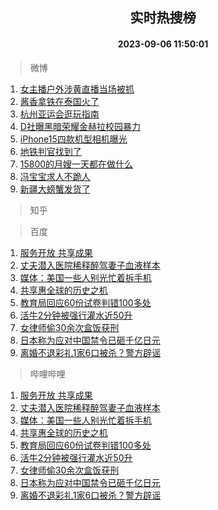 <div align="center"><h2>实时热搜榜</h2><h4>2023-09-06 11:50:01</h4></div>

> 微博  

1. [女主播户外涉黄直播当场被抓](https://s.weibo.com/weibo?q=%23%E5%A5%B3%E4%B8%BB%E6%92%AD%E6%88%B7%E5%A4%96%E6%B6%89%E9%BB%84%E7%9B%B4%E6%92%AD%E5%BD%93%E5%9C%BA%E8%A2%AB%E6%8A%93%23&t=31&band_rank=1&Refer=top)<br />
2. [酱香拿铁在泰国火了](https://s.weibo.com/weibo?q=%23%E9%85%B1%E9%A6%99%E6%8B%BF%E9%93%81%E5%9C%A8%E6%B3%B0%E5%9B%BD%E7%81%AB%E4%BA%86%23&t=31&band_rank=2&Refer=top)<br />
3. [杭州亚运会逛玩指南](https://s.weibo.com/weibo?q=%23%E6%9D%AD%E5%B7%9E%E4%BA%9A%E8%BF%90%E4%BC%9A%E9%80%9B%E7%8E%A9%E6%8C%87%E5%8D%97%23&t=31&band_rank=3&Refer=top)<br />
4. [D社曝黑暗荣耀金赫拉校园暴力](https://s.weibo.com/weibo?q=%23D%E7%A4%BE%E6%9B%9D%E9%BB%91%E6%9A%97%E8%8D%A3%E8%80%80%E9%87%91%E8%B5%AB%E6%8B%89%E6%A0%A1%E5%9B%AD%E6%9A%B4%E5%8A%9B%23&t=31&band_rank=4&Refer=top)<br />
5. [iPhone15四款机型相机曝光](https://s.weibo.com/weibo?q=%23iPhone15%E5%9B%9B%E6%AC%BE%E6%9C%BA%E5%9E%8B%E7%9B%B8%E6%9C%BA%E6%9B%9D%E5%85%89%23&t=31&band_rank=5&Refer=top)<br />
6. [地铁判官找到了](https://s.weibo.com/weibo?q=%23%E5%9C%B0%E9%93%81%E5%88%A4%E5%AE%98%E6%89%BE%E5%88%B0%E4%BA%86%23&t=31&band_rank=6&Refer=top)<br />
7. [15800的月嫂一天都在做什么](https://s.weibo.com/weibo?q=15800%E7%9A%84%E6%9C%88%E5%AB%82%E4%B8%80%E5%A4%A9%E9%83%BD%E5%9C%A8%E5%81%9A%E4%BB%80%E4%B9%88&t=31&band_rank=7&Refer=top)<br />
8. [冯宝宝求人不跪人](https://s.weibo.com/weibo?q=%23%E5%86%AF%E5%AE%9D%E5%AE%9D%E6%B1%82%E4%BA%BA%E4%B8%8D%E8%B7%AA%E4%BA%BA%23&t=31&band_rank=8&Refer=top)<br />
9. [新疆大螃蟹发货了](https://s.weibo.com/weibo?q=%23%E6%96%B0%E7%96%86%E5%A4%A7%E8%9E%83%E8%9F%B9%E5%8F%91%E8%B4%A7%E4%BA%86%23&t=31&band_rank=9&Refer=top)<br />

> 知乎  


> 百度  

1. [服务开放 共享成果](https://www.baidu.com/s?wd=%E6%9C%8D%E5%8A%A1%E5%BC%80%E6%94%BE+%E5%85%B1%E4%BA%AB%E6%88%90%E6%9E%9C&sa=fyb_news&rsv_dl=fyb_news)<br />
2. [丈夫潜入医院稀释醉驾妻子血液样本](https://www.baidu.com/s?wd=%E4%B8%88%E5%A4%AB%E6%BD%9C%E5%85%A5%E5%8C%BB%E9%99%A2%E7%A8%80%E9%87%8A%E9%86%89%E9%A9%BE%E5%A6%BB%E5%AD%90%E8%A1%80%E6%B6%B2%E6%A0%B7%E6%9C%AC&sa=fyb_news&rsv_dl=fyb_news)<br />
3. [媒体：美国一些人别光忙着拆手机](https://www.baidu.com/s?wd=%E5%AA%92%E4%BD%93%EF%BC%9A%E7%BE%8E%E5%9B%BD%E4%B8%80%E4%BA%9B%E4%BA%BA%E5%88%AB%E5%85%89%E5%BF%99%E7%9D%80%E6%8B%86%E6%89%8B%E6%9C%BA&sa=fyb_news&rsv_dl=fyb_news)<br />
4. [共享惠全球的历史之机](https://www.baidu.com/s?wd=%E5%85%B1%E4%BA%AB%E6%83%A0%E5%85%A8%E7%90%83%E7%9A%84%E5%8E%86%E5%8F%B2%E4%B9%8B%E6%9C%BA&sa=fyb_news&rsv_dl=fyb_news)<br />
5. [教育局回应60份试卷判错100多处](https://www.baidu.com/s?wd=%E6%95%99%E8%82%B2%E5%B1%80%E5%9B%9E%E5%BA%9460%E4%BB%BD%E8%AF%95%E5%8D%B7%E5%88%A4%E9%94%99100%E5%A4%9A%E5%A4%84&sa=fyb_news&rsv_dl=fyb_news)<br />
6. [活牛2分钟被强行灌水近50升](https://www.baidu.com/s?wd=%E6%B4%BB%E7%89%9B2%E5%88%86%E9%92%9F%E8%A2%AB%E5%BC%BA%E8%A1%8C%E7%81%8C%E6%B0%B4%E8%BF%9150%E5%8D%87&sa=fyb_news&rsv_dl=fyb_news)<br />
7. [女律师偷30余次盒饭获刑](https://www.baidu.com/s?wd=%E5%A5%B3%E5%BE%8B%E5%B8%88%E5%81%B730%E4%BD%99%E6%AC%A1%E7%9B%92%E9%A5%AD%E8%8E%B7%E5%88%91&sa=fyb_news&rsv_dl=fyb_news)<br />
8. [日本称为应对中国禁令已砸千亿日元](https://www.baidu.com/s?wd=%E6%97%A5%E6%9C%AC%E7%A7%B0%E4%B8%BA%E5%BA%94%E5%AF%B9%E4%B8%AD%E5%9B%BD%E7%A6%81%E4%BB%A4%E5%B7%B2%E7%A0%B8%E5%8D%83%E4%BA%BF%E6%97%A5%E5%85%83&sa=fyb_news&rsv_dl=fyb_news)<br />
9. [离婚不退彩礼1家6口被杀？警方辟谣](https://www.baidu.com/s?wd=%E7%A6%BB%E5%A9%9A%E4%B8%8D%E9%80%80%E5%BD%A9%E7%A4%BC1%E5%AE%B66%E5%8F%A3%E8%A2%AB%E6%9D%80%EF%BC%9F%E8%AD%A6%E6%96%B9%E8%BE%9F%E8%B0%A3&sa=fyb_news&rsv_dl=fyb_news)<br />

> 哔哩哔哩  

1. [服务开放 共享成果](https://www.baidu.com/s?wd=%E6%9C%8D%E5%8A%A1%E5%BC%80%E6%94%BE+%E5%85%B1%E4%BA%AB%E6%88%90%E6%9E%9C&sa=fyb_news&rsv_dl=fyb_news)<br />
2. [丈夫潜入医院稀释醉驾妻子血液样本](https://www.baidu.com/s?wd=%E4%B8%88%E5%A4%AB%E6%BD%9C%E5%85%A5%E5%8C%BB%E9%99%A2%E7%A8%80%E9%87%8A%E9%86%89%E9%A9%BE%E5%A6%BB%E5%AD%90%E8%A1%80%E6%B6%B2%E6%A0%B7%E6%9C%AC&sa=fyb_news&rsv_dl=fyb_news)<br />
3. [媒体：美国一些人别光忙着拆手机](https://www.baidu.com/s?wd=%E5%AA%92%E4%BD%93%EF%BC%9A%E7%BE%8E%E5%9B%BD%E4%B8%80%E4%BA%9B%E4%BA%BA%E5%88%AB%E5%85%89%E5%BF%99%E7%9D%80%E6%8B%86%E6%89%8B%E6%9C%BA&sa=fyb_news&rsv_dl=fyb_news)<br />
4. [共享惠全球的历史之机](https://www.baidu.com/s?wd=%E5%85%B1%E4%BA%AB%E6%83%A0%E5%85%A8%E7%90%83%E7%9A%84%E5%8E%86%E5%8F%B2%E4%B9%8B%E6%9C%BA&sa=fyb_news&rsv_dl=fyb_news)<br />
5. [教育局回应60份试卷判错100多处](https://www.baidu.com/s?wd=%E6%95%99%E8%82%B2%E5%B1%80%E5%9B%9E%E5%BA%9460%E4%BB%BD%E8%AF%95%E5%8D%B7%E5%88%A4%E9%94%99100%E5%A4%9A%E5%A4%84&sa=fyb_news&rsv_dl=fyb_news)<br />
6. [活牛2分钟被强行灌水近50升](https://www.baidu.com/s?wd=%E6%B4%BB%E7%89%9B2%E5%88%86%E9%92%9F%E8%A2%AB%E5%BC%BA%E8%A1%8C%E7%81%8C%E6%B0%B4%E8%BF%9150%E5%8D%87&sa=fyb_news&rsv_dl=fyb_news)<br />
7. [女律师偷30余次盒饭获刑](https://www.baidu.com/s?wd=%E5%A5%B3%E5%BE%8B%E5%B8%88%E5%81%B730%E4%BD%99%E6%AC%A1%E7%9B%92%E9%A5%AD%E8%8E%B7%E5%88%91&sa=fyb_news&rsv_dl=fyb_news)<br />
8. [日本称为应对中国禁令已砸千亿日元](https://www.baidu.com/s?wd=%E6%97%A5%E6%9C%AC%E7%A7%B0%E4%B8%BA%E5%BA%94%E5%AF%B9%E4%B8%AD%E5%9B%BD%E7%A6%81%E4%BB%A4%E5%B7%B2%E7%A0%B8%E5%8D%83%E4%BA%BF%E6%97%A5%E5%85%83&sa=fyb_news&rsv_dl=fyb_news)<br />
9. [离婚不退彩礼1家6口被杀？警方辟谣](https://www.baidu.com/s?wd=%E7%A6%BB%E5%A9%9A%E4%B8%8D%E9%80%80%E5%BD%A9%E7%A4%BC1%E5%AE%B66%E5%8F%A3%E8%A2%AB%E6%9D%80%EF%BC%9F%E8%AD%A6%E6%96%B9%E8%BE%9F%E8%B0%A3&sa=fyb_news&rsv_dl=fyb_news)<br />

